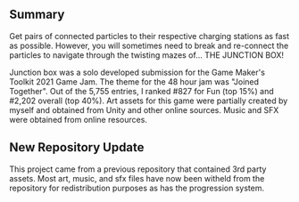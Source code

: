 <h2>Summary</h2>
Get pairs of connected particles to their respective charging stations as fast as possible. 
However, you will sometimes need to break and re-connect the particles to navigate through the twisting mazes of... THE JUNCTION BOX!

Junction box was a solo developed submission for the Game Maker's Toolkit 2021 Game Jam. The theme for the 48 hour jam was "Joined Together". 
Out of the 5,755 entries, I ranked #827 for Fun (top 15%) and #2,202 overall (top 40%). Art assets for this game were partially created by myself 
and obtained from Unity and other online sources. Music and SFX were obtained from online resources.

<h2>New Repository Update</h2>
<p>This project came from a previous repository that contained 3rd party assets. Most art, music, and sfx files have now been witheld from the repository for redistribution purposes as has the progression system.</p>
